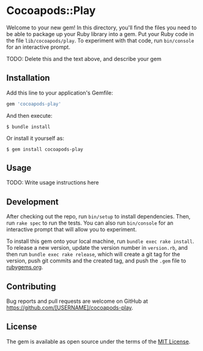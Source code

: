 # Cocoapods::Play

Welcome to your new gem! In this directory, you'll find the files you need to be able to package up your Ruby library into a gem. Put your Ruby code in the file `lib/cocoapods/play`. To experiment with that code, run `bin/console` for an interactive prompt.

TODO: Delete this and the text above, and describe your gem

## Installation

Add this line to your application's Gemfile:

```ruby
gem 'cocoapods-play'
```

And then execute:

    $ bundle install

Or install it yourself as:

    $ gem install cocoapods-play

## Usage

TODO: Write usage instructions here

## Development

After checking out the repo, run `bin/setup` to install dependencies. Then, run `rake spec` to run the tests. You can also run `bin/console` for an interactive prompt that will allow you to experiment.

To install this gem onto your local machine, run `bundle exec rake install`. To release a new version, update the version number in `version.rb`, and then run `bundle exec rake release`, which will create a git tag for the version, push git commits and the created tag, and push the `.gem` file to [rubygems.org](https://rubygems.org).

## Contributing

Bug reports and pull requests are welcome on GitHub at https://github.com/[USERNAME]/cocoapods-play.

## License

The gem is available as open source under the terms of the [MIT License](https://opensource.org/licenses/MIT).
